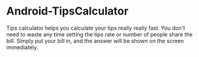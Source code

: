 # Android-TipsCalculator
Tips calculator helps you calculate your tips really really fast. You don't need to waste any time setting the tips rate or number of people share the bill. Simply put your bill in, and the answer will be shown on the screen immediately.
